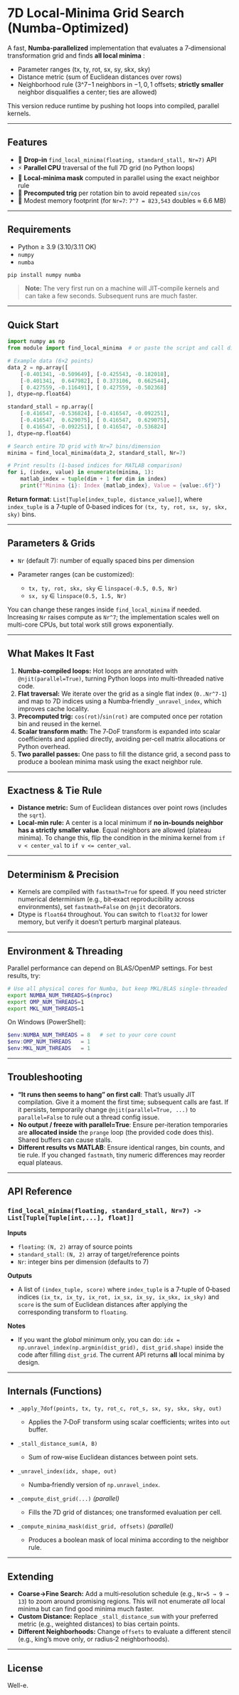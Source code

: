 # 7D Local-Minima Grid Search (Numba-Optimized)

A fast, **Numba-parallelized** implementation that evaluates a 7‑dimensional transformation grid and finds **all local minima** :

* Parameter ranges (tx, ty, rot, sx, sy, skx, sky)
* Distance metric (sum of Euclidean distances over rows)
* Neighborhood rule (3^7−1 neighbors in $-1,0,1$ offsets; **strictly smaller** neighbor disqualifies a center; ties are allowed)

This version reduce runtime by pushing hot loops into compiled, parallel kernels.

---

## Features

* 🔧 **Drop-in** `find_local_minima(floating, standard_stall, Nr=7)` API
* ⚡ **Parallel CPU** traversal of the full 7D grid (no Python loops)
* 🔁 **Local-minima mask** computed in parallel using the exact neighbor rule
* 🧮 **Precomputed trig** per rotation bin to avoid repeated `sin/cos`
* 💾 Modest memory footprint (for `Nr=7`: `7^7 = 823,543` doubles ≈ 6.6 MB)

---

## Requirements

* Python ≥ 3.9 (3.10/3.11 OK)
* `numpy`
* `numba`

```bash
pip install numpy numba
```

> **Note:** The very first run on a machine will JIT‑compile kernels and can take a few seconds. Subsequent runs are much faster.

---

## Quick Start

```python
import numpy as np
from module import find_local_minima  # or paste the script and call directly

# Example data (6×2 points)
data_2 = np.array([
    [-0.401341, -0.509649], [-0.425543, -0.182018],
    [-0.401341,  0.647982], [ 0.373106,  0.662544],
    [ 0.427559, -0.116491], [ 0.427559, -0.502368]
], dtype=np.float64)

standard_stall = np.array([
    [-0.416547, -0.536824], [-0.416547, -0.092251],
    [-0.416547,  0.629075], [ 0.416547,  0.629075],
    [ 0.416547, -0.092251], [ 0.416547, -0.536824]
], dtype=np.float64)

# Search entire 7D grid with Nr=7 bins/dimension
minima = find_local_minima(data_2, standard_stall, Nr=7)

# Print results (1‑based indices for MATLAB comparison)
for i, (index, value) in enumerate(minima, 1):
    matlab_index = tuple(dim + 1 for dim in index)
    print(f"Minima {i}: Index {matlab_index}, Value = {value:.6f}")
```

**Return format**: `List[Tuple[index_tuple, distance_value]]`, where `index_tuple` is a 7‑tuple of 0‑based indices for `(tx, ty, rot, sx, sy, skx, sky)` bins.

---

## Parameters & Grids

* `Nr` (default 7): number of equally spaced bins per dimension
* Parameter ranges (can be customized):

  * `tx, ty, rot, skx, sky` ∈ `linspace(-0.5, 0.5, Nr)`
  * `sx, sy` ∈ `linspace(0.5, 1.5, Nr)`

You can change these ranges inside `find_local_minima` if needed. Increasing `Nr` raises compute as `Nr^7`; the implementation scales well on multi-core CPUs, but total work still grows exponentially.

---

## What Makes It Fast

1. **Numba-compiled loops:** Hot loops are annotated with `@njit(parallel=True)`, turning Python loops into multi-threaded native code.
2. **Flat traversal:** We iterate over the grid as a single flat index (`0..Nr^7-1`) and map to 7D indices using a Numba‑friendly `_unravel_index`, which improves cache locality.
3. **Precomputed trig:** `cos(rot)`/`sin(rot)` are computed once per rotation bin and reused in the kernel.
4. **Scalar transform math:** The 7‑DoF transform is expanded into scalar coefficients and applied directly, avoiding per‑cell matrix allocations or Python overhead.
5. **Two parallel passes:** One pass to fill the distance grid, a second pass to produce a boolean minima mask using the exact neighbor rule.

---

## Exactness & Tie Rule

* **Distance metric:** Sum of Euclidean distances over point rows (includes the `sqrt`).
* **Local-min rule:** A center is a local minimum if **no in-bounds neighbor has a strictly smaller value**. Equal neighbors are allowed (plateau minima). To change this, flip the condition in the minima kernel from `if v < center_val` to `if v <= center_val`.

---

## Determinism & Precision

* Kernels are compiled with `fastmath=True` for speed. If you need stricter numerical determinism (e.g., bit‑exact reproducibility across environments), set `fastmath=False` on `@njit` decorators.
* Dtype is `float64` throughout. You can switch to `float32` for lower memory, but verify it doesn’t perturb marginal plateaus.

---

## Environment & Threading

Parallel performance can depend on BLAS/OpenMP settings. For best results, try:

```bash
# Use all physical cores for Numba, but keep MKL/BLAS single‑threaded
export NUMBA_NUM_THREADS=$(nproc)
export OMP_NUM_THREADS=1
export MKL_NUM_THREADS=1
```

On Windows (PowerShell):

```powershell
$env:NUMBA_NUM_THREADS = 8   # set to your core count
$env:OMP_NUM_THREADS   = 1
$env:MKL_NUM_THREADS   = 1
```

---

## Troubleshooting

* **“It runs then seems to hang” on first call**: That’s usually JIT compilation. Give it a moment the first time; subsequent calls are fast. If it persists, temporarily change `@njit(parallel=True, ...)` to `parallel=False` to rule out a thread config issue.
* **No output / freeze with parallel=True**: Ensure per‑iteration temporaries are **allocated inside** the `prange` loop (the provided code does this). Shared buffers can cause stalls.
* **Different results vs MATLAB**: Ensure identical ranges, bin counts, and tie rule. If you changed `fastmath`, tiny numeric differences may reorder equal plateaus.

---

## API Reference

### `find_local_minima(floating, standard_stall, Nr=7) -> List[Tuple[Tuple[int,...], float]]`

**Inputs**

* `floating`: `(N, 2)` array of source points
* `standard_stall`: `(N, 2)` array of target/reference points
* `Nr`: integer bins per dimension (defaults to 7)

**Outputs**

* A list of `(index_tuple, score)` where `index_tuple` is a 7‑tuple of 0‑based indices `(ix_tx, ix_ty, ix_rot, ix_sx, ix_sy, ix_skx, ix_sky)` and `score` is the sum of Euclidean distances after applying the corresponding transform to `floating`.

**Notes**

* If you want the *global* minimum only, you can do: `idx = np.unravel_index(np.argmin(dist_grid), dist_grid.shape)` inside the code after filling `dist_grid`. The current API returns **all** local minima by design.

---

## Internals (Functions)

* `_apply_7dof(points, tx, ty, rot_c, rot_s, sx, sy, skx, sky, out)`

  * Applies the 7‑DoF transform using scalar coefficients; writes into `out` buffer.
* `_stall_distance_sum(A, B)`

  * Sum of row‑wise Euclidean distances between point sets.
* `_unravel_index(idx, shape, out)`

  * Numba‑friendly version of `np.unravel_index`.
* `_compute_dist_grid(...)` *(parallel)*

  * Fills the 7D grid of distances; one transformed evaluation per cell.
* `_compute_minima_mask(dist_grid, offsets)` *(parallel)*

  * Produces a boolean mask of local minima according to the neighbor rule.

---

## Extending

* **Coarse→Fine Search:** Add a multi‑resolution schedule (e.g., `Nr=5 → 9 → 13`) to zoom around promising regions. This will not enumerate *all* local minima but can find good minima much faster.
* **Custom Distance:** Replace `_stall_distance_sum` with your preferred metric (e.g., weighted distances) to bias certain points.
* **Different Neighborhoods:** Change `offsets` to evaluate a different stencil (e.g., king’s move only, or radius‑2 neighborhoods).

---

## License

Well-e.
